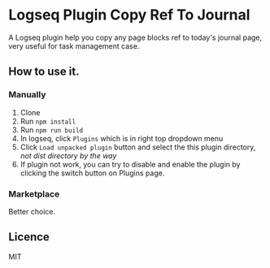 # Logseq Plugin Copy Ref To Journal

A Logseq plugin help you copy any page blocks ref to today's journal page, very useful for task management case.

## How to use it.

### Manually

1. Clone
2. Run `npm install`
3. Run `npm run build`
4. In logseq, click `Plugins` which is in right top dropdown menu
5. Click `Load unpacked plugin` button and select the this plugin directory, *not dist directory by the way*
6. If plugin not work, you can try to disable and enable the plugin by clicking the switch button on Plugins page.

### Marketplace

Better choice.

## Licence
MIT
